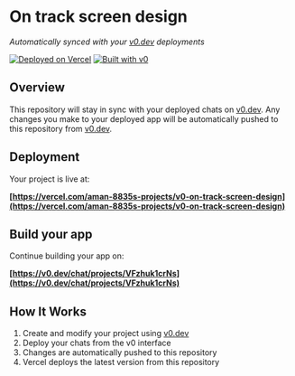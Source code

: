 # On track screen design

*Automatically synced with your [v0.dev](https://v0.dev) deployments*

[![Deployed on Vercel](https://img.shields.io/badge/Deployed%20on-Vercel-black?style=for-the-badge&logo=vercel)](https://vercel.com/aman-8835s-projects/v0-on-track-screen-design)
[![Built with v0](https://img.shields.io/badge/Built%20with-v0.dev-black?style=for-the-badge)](https://v0.dev/chat/projects/VFzhuk1crNs)

## Overview

This repository will stay in sync with your deployed chats on [v0.dev](https://v0.dev).
Any changes you make to your deployed app will be automatically pushed to this repository from [v0.dev](https://v0.dev).

## Deployment

Your project is live at:

**[https://vercel.com/aman-8835s-projects/v0-on-track-screen-design](https://vercel.com/aman-8835s-projects/v0-on-track-screen-design)**

## Build your app

Continue building your app on:

**[https://v0.dev/chat/projects/VFzhuk1crNs](https://v0.dev/chat/projects/VFzhuk1crNs)**

## How It Works

1. Create and modify your project using [v0.dev](https://v0.dev)
2. Deploy your chats from the v0 interface
3. Changes are automatically pushed to this repository
4. Vercel deploys the latest version from this repository